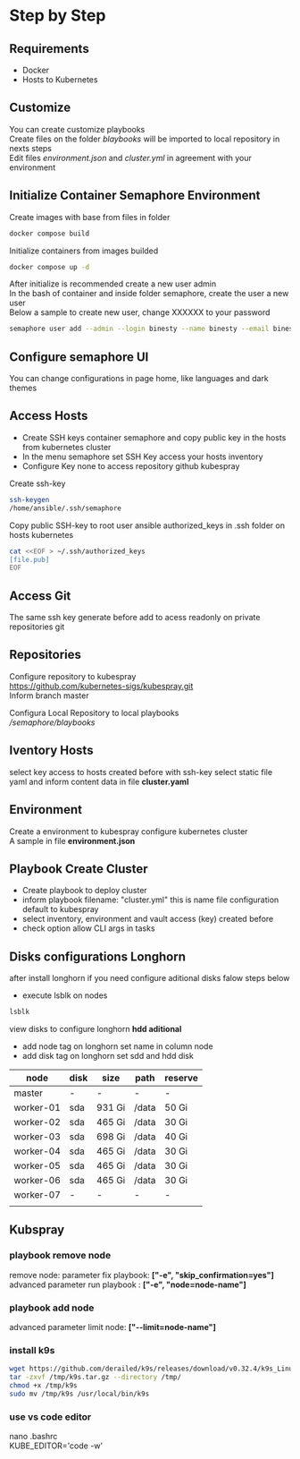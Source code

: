# Step by Step

## Requirements
- Docker
- Hosts to Kubernetes

## Customize
You can create customize playbooks  
Create files on the folder _blaybooks_ will be imported to local repository in nexts steps  
Edit files _environment.json_ and _cluster.yml_ in agreement with your environment  


## Initialize Container Semaphore Environment 
Create images with base from files in folder
```bash
docker compose build
```

Initialize containers from images builded
```bash
docker compose up -d
```

After initialize is recommended create a new user admin  
In the bash of container and inside folder semaphore, create the user a new user  
Below a sample to create new user, change XXXXXX to your password
```bash
semaphore user add --admin --login binesty --name binesty --email binesty@example.com --password XXXXXXX
```


## Configure semaphore UI
You can change configurations in page home, like languages and dark themes

## Access Hosts
- Create SSH keys container semaphore and copy public key in the hosts from kubernetes cluster
- In the menu semaphore set SSH Key access your hosts inventory
- Configure Key none to access repository github kubespray

Create ssh-key
```bash
ssh-keygen 
/home/ansible/.ssh/semaphore
```

Copy public SSH-key to root user ansible authorized_keys in .ssh folder on hosts kubernetes
```bash
cat <<EOF > ~/.ssh/authorized_keys
[file.pub]
EOF
```

## Access Git
The same ssh key generate before add to acess readonly on private repositories git

## Repositories
Configure repository to kubespray  
https://github.com/kubernetes-sigs/kubespray.git  
Inform branch master  

Configura Local Repository to local playbooks  
_/semaphore/blaybooks_  


## Iventory Hosts
select key access to hosts created before with ssh-key
select static file yaml and inform content data in file __cluster.yaml__


## Environment
Create a environment to kubespray configure kubernetes cluster  
A sample in file __environment.json__


## Playbook Create Cluster
- Create playbook to deploy cluster
- inform playbook filename: "cluster.yml" this is name file configuration default to kubespray  
- select inventory, environment and vault access (key) created before  
- check option allow CLI args in tasks


## Disks configurations Longhorn
after install longhorn if you need configure aditional disks falow steps below  

- execute lsblk on nodes
```bash
lsblk
```

view disks to configure longhorn __hdd aditional__  
- add node tag on longhorn set name in column node   
- add disk tag on longhorn set sdd and hdd disk  

|   node        |   disk   |   size    |   path   |  reserve |
|---------------|----------|-----------|----------|----------|
|   master      |    -     |     -     |    -     |    -     |
|   worker-01   |   sda    |   931 Gi  |  /data   |  50 Gi   |
|   worker-02   |   sda    |   465 Gi  |  /data   |  30 Gi   |
|   worker-03   |   sda    |   698 Gi  |  /data   |  40 Gi   |
|   worker-04   |   sda    |   465 Gi  |  /data   |  30 Gi   |
|   worker-05   |   sda    |   465 Gi  |  /data   |  30 Gi   |
|   worker-06   |   sda    |   465 Gi  |  /data   |  30 Gi   |
|   worker-07   |    -     |     -     |    -     |    -     |
|                                                            |



## Kubspray

### playbook remove node
remove node: parameter fix playbook: **["-e", "skip_confirmation=yes"]**  
advanced parameter run playbook : **["-e", "node=node-name"]**  


### playbook add node
advanced parameter limit node: **["--limit=node-name"]**


### install k9s
```bash
wget https://github.com/derailed/k9s/releases/download/v0.32.4/k9s_Linux_amd64.tar.gz -O /tmp/k9s.tar.gz 
tar -zxvf /tmp/k9s.tar.gz --directory /tmp/ 
chmod +x /tmp/k9s 
sudo mv /tmp/k9s /usr/local/bin/k9s 
```

### use vs code editor
nano .bashrc  
KUBE_EDITOR='code -w'